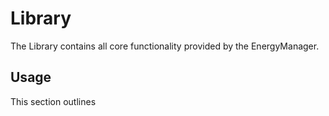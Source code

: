 # Library

The Library contains all core functionality provided by the EnergyManager.

## Usage

This section outlines

###       